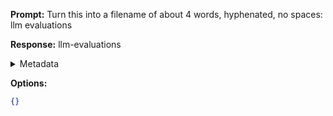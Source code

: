 **Prompt:**
Turn this into a filename of about 4 words, hyphenated, no spaces: llm evaluations

**Response:**
llm-evaluations

<details><summary>Metadata</summary>

- Duration: 1035 ms
- Datetime: 2023-11-05T18:34:40.273029
- Model: gpt-3.5-turbo-0613

</details>

**Options:**
```json
{}
```

